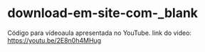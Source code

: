 # download-em-site-com-_blank
Código para vídeoaula apresentada no YouTube.
link do video: https://youtu.be/2E8n0h4MHug
